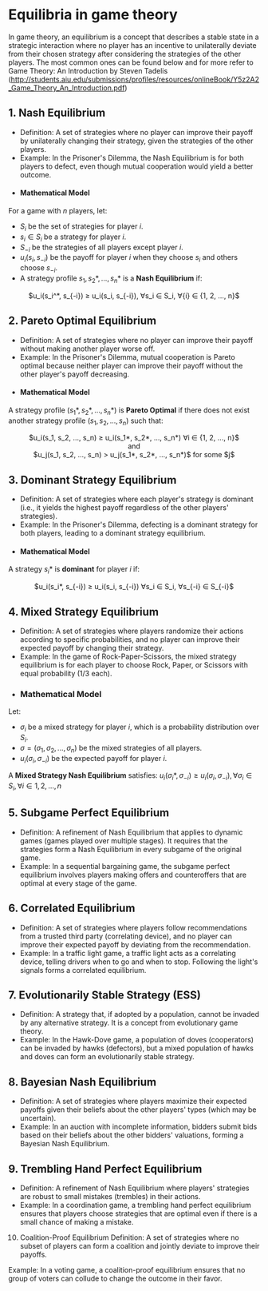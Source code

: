 # Equilibria in game theory

In game theory, an equilibrium is a concept that describes a stable state in a strategic interaction where no player has an incentive to unilaterally deviate from their chosen strategy after considering the strategies of the other players.
The most common ones can be found below and for more refer to Game Theory: An Introduction by Steven Tadelis (http://students.aiu.edu/submissions/profiles/resources/onlineBook/Y5z2A2_Game_Theory_An_Introduction.pdf)

## 1. Nash Equilibrium
  - Definition: A set of strategies where no player can improve their payoff by unilaterally changing their strategy, given the strategies of the other players.
  - Example: In the Prisoner's Dilemma, the Nash Equilibrium is for both players to defect, even though mutual cooperation would yield a better outcome.
  - #### **Mathematical Model**  
  For a game with $n$ players, let:  
- $S_i$ be the set of strategies for player $i$.  
- $s_i ∈ S_i$ be a strategy for player $i$.  
- $S_{-i}$ be the strategies of all players except player $i$.  
- $u_i(s_i, s_{-i})$ be the payoff for player $i$ when they choose $s_i$ and others choose $s_{-i}$.
- A strategy profile $s_1, s_2*, ..., s_n*$ is a **Nash Equilibrium** if:
<p align="center">
$u_i(s_i^*, s_{-i}) ≥ u_i(s_i, s_{-i}),  ∀s_i ∈ S_i, ∀{i} ∈ {1, 2, ..., n}$
</p>

## 2. Pareto Optimal Equilibrium
  - Definition: A set of strategies where no player can improve their payoff without making another player worse off.
  - Example: In the Prisoner's Dilemma, mutual cooperation is Pareto optimal because neither player can improve their payoff without the other player's payoff decreasing.
  - #### **Mathematical Model**  
A strategy profile $(s_1*, s_2*, ..., s_n*)$ is **Pareto Optimal** if there does not exist another strategy profile $(s_1, s_2, ..., s_n)$ such that:  
<p align="center">
$u_i(s_1, s_2, ..., s_n) ≥ u_i(s_1*, s_2*, ..., s_n*) ∀i ∈ {1, 2, ..., n}$
<br /> and <br />
$u_j(s_1, s_2, ..., s_n) > u_j(s_1*, s_2*, ..., s_n*)$ for some $j$
</p>
  
## 3. Dominant Strategy Equilibrium
  - Definition: A set of strategies where each player's strategy is dominant (i.e., it yields the highest payoff regardless of the other players' strategies).
  - Example: In the Prisoner's Dilemma, defecting is a dominant strategy for both players, leading to a dominant strategy equilibrium.
  - #### **Mathematical Model**  
A strategy $s_i*$ is **dominant** for player $i$ if:
<p align="center">
$u_i(s_i*, s_{-i}) ≥ u_i(s_i, s_{-i}) ∀s_i ∈ S_i, ∀s_{-i} ∈ S_{-i}$
</p>

## 4. Mixed Strategy Equilibrium
  - Definition: A set of strategies where players randomize their actions according to specific probabilities, and no player can improve their expected payoff by changing their strategy.
  - Example: In the game of Rock-Paper-Scissors, the mixed strategy equilibrium is for each player to choose Rock, Paper, or Scissors with equal probability (1/3 each).
  - ### **Mathematical Model**  
Let:
- $σ_i$ be a mixed strategy for player $i$, which is a probability distribution over $S_i$.
- $σ = (σ_1, σ_2, ..., σ_n)$ be the mixed strategies of all players.
- $u_i(σ_i, σ_{-i})$ be the expected payoff for player $i$.

A **Mixed Strategy Nash Equilibrium** satisfies:
$u_i(σ_i*, σ_{-i}) ≥ u_i(σ_i, σ_{-i}), ∀σ_i ∈ S_i, ∀i ∈ {1, 2, ..., n}$


## 5. Subgame Perfect Equilibrium
  - Definition: A refinement of Nash Equilibrium that applies to dynamic games (games played over multiple stages). It requires that the strategies form a Nash Equilibrium in every subgame of the original game.
  - Example: In a sequential bargaining game, the subgame perfect equilibrium involves players making offers and counteroffers that are optimal at every stage of the game.

## 6. Correlated Equilibrium
  - Definition: A set of strategies where players follow recommendations from a trusted third party (correlating device), and no player can improve their expected payoff by deviating from the recommendation.
  - Example: In a traffic light game, a traffic light acts as a correlating device, telling drivers when to go and when to stop. Following the light's signals forms a correlated equilibrium.

## 7. Evolutionarily Stable Strategy (ESS)
  - Definition: A strategy that, if adopted by a population, cannot be invaded by any alternative strategy. It is a concept from evolutionary game theory.
  - Example: In the Hawk-Dove game, a population of doves (cooperators) can be invaded by hawks (defectors), but a mixed population of hawks and doves can form an evolutionarily stable strategy.

## 8. Bayesian Nash Equilibrium
  - Definition: A set of strategies where players maximize their expected payoffs given their beliefs about the other players' types (which may be uncertain).
  - Example: In an auction with incomplete information, bidders submit bids based on their beliefs about the other bidders' valuations, forming a Bayesian Nash Equilibrium.

## 9. Trembling Hand Perfect Equilibrium
  - Definition: A refinement of Nash Equilibrium where players' strategies are robust to small mistakes (trembles) in their actions.
  - Example: In a coordination game, a trembling hand perfect equilibrium ensures that players choose strategies that are optimal even if there is a small chance of making a mistake.

10. Coalition-Proof Equilibrium
Definition: A set of strategies where no subset of players can form a coalition and jointly deviate to improve their payoffs.

Example: In a voting game, a coalition-proof equilibrium ensures that no group of voters can collude to change the outcome in their favor.
